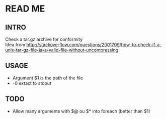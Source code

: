 # READ ME 
## INTRO
Check a tar.gz archive for conformity                                                                                    
Idea from http://stackoverflow.com/questions/2001709/how-to-check-if-a-unix-tar-gz-file-is-a-valid-file-without-uncompressing

## USAGE
- Argument $1 is the path of the file                                                                                      
- -0 extact to stdout

## TODO
- Allow many arguments with $@ ou $* into  foreach (better than $1)
